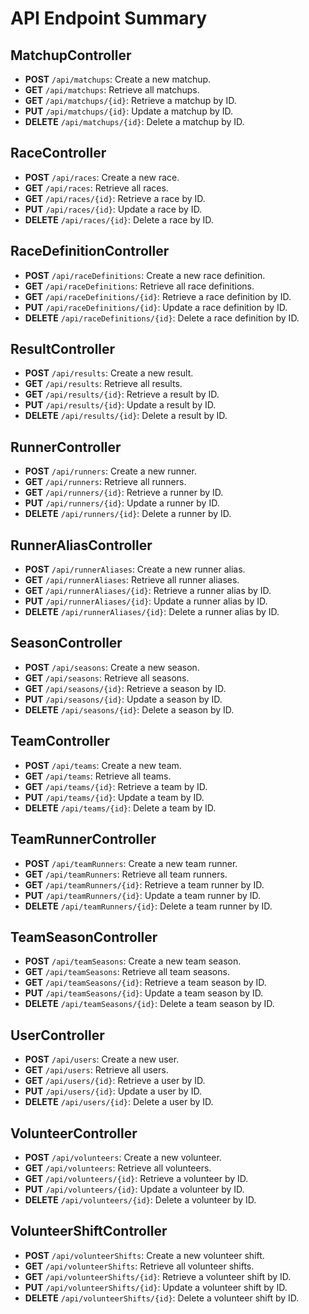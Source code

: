 # API Endpoint Summary

## MatchupController
- **POST** `/api/matchups`: Create a new matchup.
- **GET** `/api/matchups`: Retrieve all matchups.
- **GET** `/api/matchups/{id}`: Retrieve a matchup by ID.
- **PUT** `/api/matchups/{id}`: Update a matchup by ID.
- **DELETE** `/api/matchups/{id}`: Delete a matchup by ID.

## RaceController
- **POST** `/api/races`: Create a new race.
- **GET** `/api/races`: Retrieve all races.
- **GET** `/api/races/{id}`: Retrieve a race by ID.
- **PUT** `/api/races/{id}`: Update a race by ID.
- **DELETE** `/api/races/{id}`: Delete a race by ID.

## RaceDefinitionController
- **POST** `/api/raceDefinitions`: Create a new race definition.
- **GET** `/api/raceDefinitions`: Retrieve all race definitions.
- **GET** `/api/raceDefinitions/{id}`: Retrieve a race definition by ID.
- **PUT** `/api/raceDefinitions/{id}`: Update a race definition by ID.
- **DELETE** `/api/raceDefinitions/{id}`: Delete a race definition by ID.

## ResultController
- **POST** `/api/results`: Create a new result.
- **GET** `/api/results`: Retrieve all results.
- **GET** `/api/results/{id}`: Retrieve a result by ID.
- **PUT** `/api/results/{id}`: Update a result by ID.
- **DELETE** `/api/results/{id}`: Delete a result by ID.

## RunnerController
- **POST** `/api/runners`: Create a new runner.
- **GET** `/api/runners`: Retrieve all runners.
- **GET** `/api/runners/{id}`: Retrieve a runner by ID.
- **PUT** `/api/runners/{id}`: Update a runner by ID.
- **DELETE** `/api/runners/{id}`: Delete a runner by ID.

## RunnerAliasController
- **POST** `/api/runnerAliases`: Create a new runner alias.
- **GET** `/api/runnerAliases`: Retrieve all runner aliases.
- **GET** `/api/runnerAliases/{id}`: Retrieve a runner alias by ID.
- **PUT** `/api/runnerAliases/{id}`: Update a runner alias by ID.
- **DELETE** `/api/runnerAliases/{id}`: Delete a runner alias by ID.

## SeasonController
- **POST** `/api/seasons`: Create a new season.
- **GET** `/api/seasons`: Retrieve all seasons.
- **GET** `/api/seasons/{id}`: Retrieve a season by ID.
- **PUT** `/api/seasons/{id}`: Update a season by ID.
- **DELETE** `/api/seasons/{id}`: Delete a season by ID.

## TeamController
- **POST** `/api/teams`: Create a new team.
- **GET** `/api/teams`: Retrieve all teams.
- **GET** `/api/teams/{id}`: Retrieve a team by ID.
- **PUT** `/api/teams/{id}`: Update a team by ID.
- **DELETE** `/api/teams/{id}`: Delete a team by ID.

## TeamRunnerController
- **POST** `/api/teamRunners`: Create a new team runner.
- **GET** `/api/teamRunners`: Retrieve all team runners.
- **GET** `/api/teamRunners/{id}`: Retrieve a team runner by ID.
- **PUT** `/api/teamRunners/{id}`: Update a team runner by ID.
- **DELETE** `/api/teamRunners/{id}`: Delete a team runner by ID.

## TeamSeasonController
- **POST** `/api/teamSeasons`: Create a new team season.
- **GET** `/api/teamSeasons`: Retrieve all team seasons.
- **GET** `/api/teamSeasons/{id}`: Retrieve a team season by ID.
- **PUT** `/api/teamSeasons/{id}`: Update a team season by ID.
- **DELETE** `/api/teamSeasons/{id}`: Delete a team season by ID.

## UserController
- **POST** `/api/users`: Create a new user.
- **GET** `/api/users`: Retrieve all users.
- **GET** `/api/users/{id}`: Retrieve a user by ID.
- **PUT** `/api/users/{id}`: Update a user by ID.
- **DELETE** `/api/users/{id}`: Delete a user by ID.

## VolunteerController
- **POST** `/api/volunteers`: Create a new volunteer.
- **GET** `/api/volunteers`: Retrieve all volunteers.
- **GET** `/api/volunteers/{id}`: Retrieve a volunteer by ID.
- **PUT** `/api/volunteers/{id}`: Update a volunteer by ID.
- **DELETE** `/api/volunteers/{id}`: Delete a volunteer by ID.

## VolunteerShiftController
- **POST** `/api/volunteerShifts`: Create a new volunteer shift.
- **GET** `/api/volunteerShifts`: Retrieve all volunteer shifts.
- **GET** `/api/volunteerShifts/{id}`: Retrieve a volunteer shift by ID.
- **PUT** `/api/volunteerShifts/{id}`: Update a volunteer shift by ID.
- **DELETE** `/api/volunteerShifts/{id}`: Delete a volunteer shift by ID.
